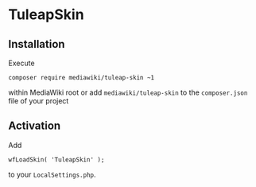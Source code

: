 # TuleapSkin

## Installation
Execute

    composer require mediawiki/tuleap-skin ~1
within MediaWiki root or add `mediawiki/tuleap-skin` to the
`composer.json` file of your project

## Activation
Add

    wfLoadSkin( 'TuleapSkin' );
to your `LocalSettings.php`.